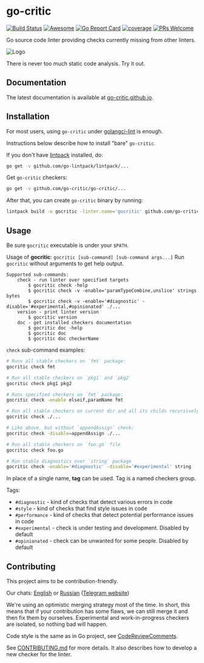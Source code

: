 # go-critic

[![Build Status][travis-image]][travis-url]
[![Awesome](https://cdn.rawgit.com/sindresorhus/awesome/d7305f38d29fed78fa85652e3a63e154dd8e8829/media/badge.svg)](https://github.com/avelino/awesome-go#code-analysis)
[![Go Report Card][go-report-image]][go-report-url]
[![coverage][coverage-image]][coverage-url]
[![PRs Welcome][pr-welcome-image]][pr-welcome-url]

[travis-image]: https://travis-ci.org/go-critic/go-critic.svg?branch=master
[travis-url]: https://travis-ci.org/go-critic/go-critic
[go-report-image]: https://goreportcard.com/badge/github.com/go-critic/go-critic
[go-report-url]: https://goreportcard.com/report/github.com/go-critic/go-critic
[coverage-image]: https://coveralls.io/repos/github/go-critic/go-critic/badge.svg?branch=master
[coverage-url]: https://coveralls.io/github/go-critic/go-critic?branch=master
[pr-welcome-image]: https://img.shields.io/badge/PRs-welcome-brightgreen.svg
[pr-welcome-url]: https://github.com/go-critic/go-critic/blob/master/CONTRIBUTING.md

Go source code linter providing checks currently missing from other linters.

![Logo](https://avatars1.githubusercontent.com/u/40007520?s=400&u=b44287d8845a63fb0102d5259710c11ea367bb13&v=4)

There is never too much static code analysis. Try it out.

## Documentation

The latest documentation is available at [go-critic.github.io](https://go-critic.github.io/overview).

## Installation

For most users, using `go-critic` under [golangci-lint](https://github.com/golangci/golangci-lint) is enough.

Instructions below describe how to install "bare" `go-critic`.

If you don't have [lintpack](https://github.com/go-lintpack/lintpack) installed, do:

```bash
go get -v github.com/go-lintpack/lintpack/...
```

Get `go-critic` checkers:

```bash
go get -v github.com/go-critic/go-critic/...
```

After that, you can create `go-critic` binary by running:

```bash
lintpack build -o gocritic -linter.name='gocritic' github.com/go-critic/go-critic/checkers
```

## Usage

Be sure `gocritic` executable is under your `$PATH`.

Usage of **gocritic**: `gocritic [sub-command] [sub-command args...]`
Run `gocritic` without arguments to get help output.

```
Supported sub-commands:
	check - run linter over specified targets
		$ gocritic check -help
		$ gocritic check -v -enable='paramTypeCombine,unslice' strings bytes
		$ gocritic check -v -enable='#diagnostic' -disable='#experimental,#opinionated' ./...
	version - print linter version
		$ gocritic version
	doc - get installed checkers documentation
		$ gocritic doc -help
		$ gocritic doc
		$ gocritic doc checkerName
```

`check` sub-command examples:

```bash
# Runs all stable checkers on `fmt` package:
gocritic check fmt

# Run all stable checkers on `pkg1` and `pkg2`
gocritic check pkg1 pkg2

# Runs specified checkers on `fmt` package:
gocritic check -enable elseif,paramName fmt

# Run all stable checkers on current dir and all its childs recursively:
gocritic check ./...

# Like above, but without `appendAssign` check:
gocritic check -disable=appendAssign ./...

# Run all stable checkers on `foo.go` file
gocritic check foo.go

# Run stable diagnostics over `string` package
gocritic check -enable='#diagnostic' -disable='#experimental' string
```

In place of a single name, **tag** can be used. Tag is a named checkers group.

Tags:
* `#diagnostic` - kind of checks that detect various errors in code
* `#style` - kind of checks that find style issues in code
* `#performance` - kind of checks that detect potential performance issues in code
* `#experimental` - check is under testing and development. Disabled by default
* `#opinionated` - check can be unwanted for some people. Disabled by default

## Contributing

This project aims to be contribution-friendly.

Our chats: [English](https://t.me/go_critic_eng) or
[Russian](https://t.me/go_critic_ru)
([Telegram website](https://telegram.org/))

We're using an optimistic merging strategy most of the time.
In short, this means that if your contribution has some flaws, we can still merge it and then
fix them by ourselves. Experimental and work-in-progress checkers are isolated, so nothing bad will happen.

Code style is the same as in Go project, see [CodeReviewComments](https://github.com/golang/go/wiki/codereviewcomments).

See [CONTRIBUTING.md](CONTRIBUTING.md) for more details.
It also describes how to develop a new checker for the linter.

